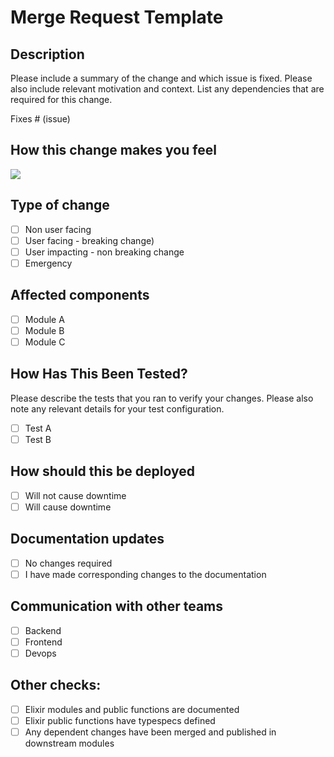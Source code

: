 # Merge Request Template

<!--
The sections below provide with guidelines and suggestions that might
help capture information when submitting a MR request, so that it makes
it easier for others to review it.

They are optional, so please feel free to fill them according to your
need, or even remove those that might not apply.

If you need to add new sections, please consider contributing to this
template in the .gitlab folder of this repo.
-->

## Description

Please include a summary of the change and which issue is fixed. Please also include relevant motivation and context. List any dependencies that are required for this change.

Fixes # (issue)

## How this change makes you feel

![](https://media.giphy.com/media/cFkiFMDg3iFoI/giphy.gif)

## Type of change 

- [ ] Non user facing
- [ ] User facing - breaking change)
- [ ] User impacting - non breaking change
- [ ] Emergency

## Affected components

- [ ] Module A
- [ ] Module B
- [ ] Module C

## How Has This Been Tested?

Please describe the tests that you ran to verify your changes. Please also note any relevant details for your test configuration.

- [ ] Test A
- [ ] Test B

## How should this be deployed

- [ ] Will not cause downtime
- [ ] Will cause downtime

## Documentation updates

- [ ] No changes required
- [ ] I have made corresponding changes to the documentation

## Communication with other teams

- [ ] Backend
- [ ] Frontend
- [ ] Devops

## Other checks:

<!--
Please feel free to comment/uncomment/add items as you see fit
-->

- [ ] Elixir modules and public functions are documented
- [ ] Elixir public functions have typespecs defined
- [ ] Any dependent changes have been merged and published in downstream modules
